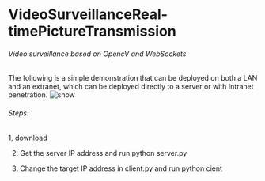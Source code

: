 # VideoSurveillanceReal-timePictureTransmission

###### Video surveillance based on OpencV and WebSockets
The following is a simple demonstration that can be deployed on both a LAN and an extranet, which can be deployed directly to a server or with Intranet penetration.
![show](https://user-images.githubusercontent.com/75869870/146634161-a0bfa95b-b6ec-49a6-91cd-af8cb1f11070.png)
###### Steps:

1, download

2. Get the server IP address and run python server.py

3. Change the target IP address in client.py and run python cient
